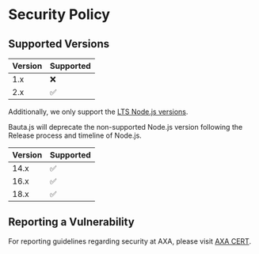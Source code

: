 # Security Policy

## Supported Versions

| Version | Supported          |
| ------- | ------------------ |
| 1.x     | :x: |
| 2.x     | :white_check_mark: |

Additionally, we only support the [LTS Node.js versions](https://nodejs.org/en/about/releases/).

Bauta.js will deprecate the non-supported Node.js version following the Release process and timeline of Node.js.

| Version | Supported           |
| ------- | ------------------- |
| 14.x     | :white_check_mark: |
| 16.x     | :white_check_mark: |
| 18.x     | :white_check_mark: |

## Reporting a Vulnerability

For reporting guidelines regarding security at AXA, please visit [AXA CERT](https://cert.axa/).
